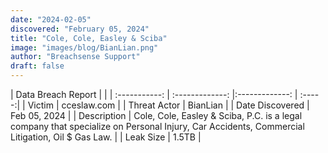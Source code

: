 ```yaml
---
date: "2024-02-05"
discovered: "February 05, 2024"
title: "Cole, Cole, Easley & Sciba"
image: "images/blog/BianLian.png"
author: "Breachsense Support"
draft: false
---
```


| Data Breach Report           |              | 
| :-----------: | :-------------:     |:-------------:    | :-----:|
| Victim      | cceslaw.com      | 
| Threat Actor      | BianLian      | 
| Date Discovered      | Feb 05, 2024      | 
| Description      | Cole, Cole, Easley & Sciba, P.C. is a legal company that specialize on Personal Injury, Car Accidents, Commercial Litigation, Oil $ Gas Law.      | 
| Leak Size      | 1.5TB      | 

